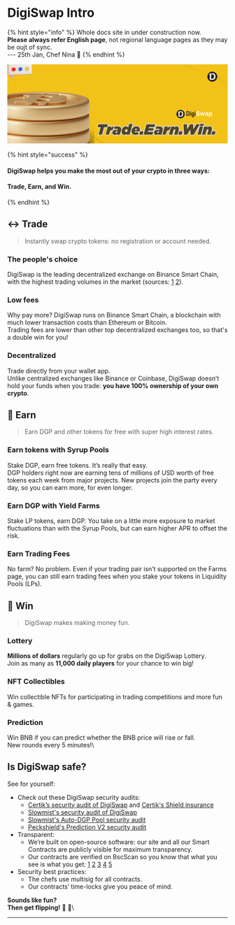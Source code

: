# DigiSwap Intro

{% hint style="info" %}
Whole docs site in under construction now.\
**Please always refer English page**, not regional language pages as they may be oujt of sync.\
\--- 25th Jan, Chef Nina 🦆
{% endhint %}

![](<.gitbook/assets/TradeEarnWin.png>)

{% hint style="success" %}
#### DigiSwap helps you make the most out of your crypto in three ways:

#### Trade, Earn, and Win.
{% endhint %}

## ↔️ Trade

> Instantly swap crypto tokens: no registration or account needed.

### The people's choice

DigiSwap is the leading decentralized exchange on Binance Smart Chain, with the highest trading volumes in the market (sources: [1](https://www.coingecko.com/en/exchanges/decentralized) [2](https://coinmarketcap.com/rankings/exchanges/dex/)).

### Low fees

Why pay more? DigiSwap runs on Binance Smart Chain, a blockchain with much lower transaction costs than Ethereum or Bitcoin. \
Trading fees are lower than other top decentralized exchanges too, so that's a double win for you!

### Decentralized

Trade directly from your wallet app. \
Unlike centralized exchanges like Binance or Coinbase, DigiSwap doesn’t hold your funds when you trade: **you have 100% ownership of your own crypto**.&#x20;

## 💸 Earn

> Earn DGP and other tokens for free with super high interest rates.

### Earn tokens with Syrup Pools

Stake DGP, earn free tokens. It’s really that easy. \
DGP holders right now are earning tens of millions of USD worth of free tokens each week from major projects. New projects join the party every day, so you can earn more, for even longer.

### Earn DGP with Yield Farms

Stake LP tokens, earn DGP. You take on a little more exposure to market fluctuations than with the Syrup Pools, but can earn higher APR to offset the risk.

### Earn Trading Fees

No farm? No problem. Even if your trading pair isn’t supported on the Farms page, you can still earn trading fees when you stake your tokens in Liquidity Pools (LPs).

## 🎲 Win

> DigiSwap makes making money fun.

### Lottery&#x20;

**Millions of dollars** regularly go up for grabs on the DigiSwap Lottery. \
Join as many as **11,000 daily players** for your chance to win big!

### NFT Collectibles&#x20;

Win collectible NFTs for participating in trading competitions and more fun & games.

### Prediction

Win BNB if you can predict whether the BNB price will rise or fall.\
New rounds every 5 minutes!\


## Is DigiSwap safe?

See for yourself:

* Check out these DigiSwap security audits:&#x20;
  * [Certik’s security audit of DigiSwap](https://www.certik.org/projects/pancakeswap) and [Certik's Shield insurance](https://shield.certik.foundation)
  * [Slowmist's security audit of DigiSwap](https://github.com/slowmist/Knowledge-Base/blob/master/open-report/Smart%20Contract%20Security%20Audit%20Report%20%20-%20DigiSwap.pdf)
  * [Slowmist's Auto-DGP Pool security audit](https://github.com/slowmist/Knowledge-Base/blob/master/open-report/Smart%20Contract%20Security%20Audit%20Report%20-%20CakeVault.pdf)
  * [Peckshield's Prediction V2 security audit](https://github.com/peckshield/publications/blob/master/audit\_reports/PeckShield-Audit-Report-DigiSwap-PredictionV2-v1.0.pdf)
* Transparent:
  * We’re built on open-source software: our site and all our Smart Contracts are publicly visible for maximum transparency.&#x20;
  * Our contracts are verified on BscScan so you know that what you see is what you get: [1](https://bscscan.com/address/0x10ED43C718714eb63d5aA57B78B54704E256024E) [2](https://bscscan.com/address/0x73feaa1ee314f8c655e354234017be2193c9e24e#code) [3](https://bscscan.com/address/0xbcfccbde45ce874adcb698cc183debcf17952812) [4](https://bscscan.com/address/0x1b96b92314c44b159149f7e0303511fb2fc4774f#code) [5](https://bscscan.com/address/0x92E8CeB7eAeD69fB6E4d9dA43F605D2610214E68)&#x20;
* Security best practices:
  * The chefs use multisig for all contracts.
  * Our contracts’ time-locks give you peace of mind.



**Sounds like fun?**\
**Then get flipping!** 🐰 🥞\
****
